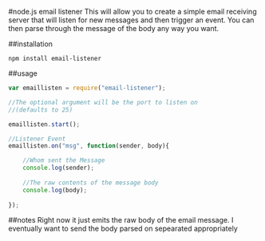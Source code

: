 #node.js email listener
This will allow you to create a simple email receiving server that will listen for new messages and then trigger an event. You can then parse through the message of the body any way you want.

##installation

```
npm install email-listener
```

##usage


```javascript
var emaillisten = require("email-listener");

//The optional argument will be the port to listen on
//(defaults to 25)

emaillisten.start();

//Listener Event
emaillisten.on("msg", function(sender, body){

    //Whom sent the Message
    console.log(sender);
    
    //The raw contents of the message body
    console.log(body);
    
});
```

##notes
Right now it just emits the raw body of the email message.  I eventually want to send the body parsed on sepearated appropriately
